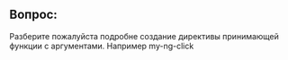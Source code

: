 ## Вопрос:

Разберите пожалуйста подробне создание директивы принимающей функции с аргументами. Например my-ng-click